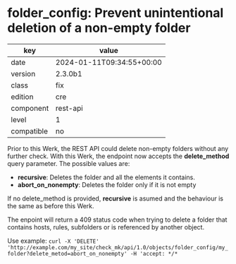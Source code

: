 [//]: # (werk v2)
# folder_config: Prevent unintentional deletion of a non-empty folder

key        | value
---------- | ---
date       | 2024-01-11T09:34:55+00:00
version    | 2.3.0b1
class      | fix
edition    | cre
component  | rest-api
level      | 1
compatible | no

Prior to this Werk, the REST API could delete non-empty folders without any further check. With this Werk, the endpoint now accepts the **delete_method** query parameter. The possible values are:
- **recursive**: Deletes the folder and all the elements it contains.
- **abort_on_nonempty**: Deletes the folder only if it is not empty

If no delete_method is provided, **recursive** is asumed and the behaviour is the same as before this Werk.

The enpoint will return a 409 status code when trying to delete a folder that contains hosts, rules, subfolders or is referenced by another object.

Use example:
`curl -X 'DELETE' 'http://example.com/my_site/check_mk/api/1.0/objects/folder_config/my_folder?delete_metod=abort_on_nonempty' -H 'accept: */*`

